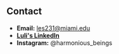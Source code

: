 ## Contact
- **Email:** les231@miami.edu
- [**Luli's LinkedIn**](https://linkedin.com/in/lourdes-schmader-ma-a4461392)
- **Instagram:** @harmonious_beings


